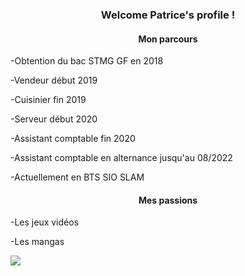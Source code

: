<h3 align="center">
Welcome Patrice's profile !
</h3>

<h4 align="center">
    Mon parcours
</h4>

  -Obtention du bac STMG GF en 2018
  
  -Vendeur début 2019
  
  -Cuisinier fin 2019  
  
  -Serveur début 2020 
  
  -Assistant comptable fin 2020
  
  -Assistant comptable en alternance jusqu'au 08/2022
  
  -Actuellement en BTS SIO SLAM
  
  
  <h4 align="center">
      Mes passions
  </h4>
  
  -Les jeux vidéos
  
  -Les mangas
  
<img src=https://pa1.narvii.com/6369/cfe769f1717786c8f8a46bd8d43e313ccca84b03_hq.gif>
